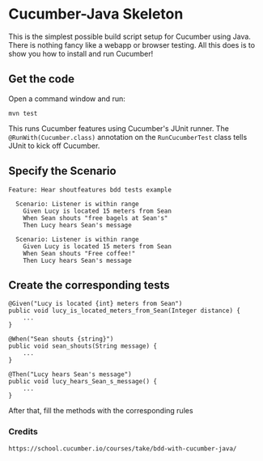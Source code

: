 # Cucumber-Java Skeleton

This is the simplest possible build script setup for Cucumber using Java.
There is nothing fancy like a webapp or browser testing. All this does is to show you how
to install and run Cucumber!


## Get the code

Open a command window and run:

    mvn test

This runs Cucumber features using Cucumber's JUnit runner. The `@RunWith(Cucumber.class)` annotation on the 
`RunCucumberTest` class tells JUnit to kick off Cucumber.

## Specify the Scenario

    Feature: Hear shoutfeatures bdd tests example
    
      Scenario: Listener is within range
        Given Lucy is located 15 meters from Sean
        When Sean shouts "free bagels at Sean's"
        Then Lucy hears Sean's message
    
      Scenario: Listener is within range
        Given Lucy is located 15 meters from Sean
        When Sean shouts "Free coffee!"
        Then Lucy hears Sean's message

        
## Create the corresponding tests

    @Given("Lucy is located {int} meters from Sean")
    public void lucy_is_located_meters_from_Sean(Integer distance) {
        ...
    }

    @When("Sean shouts {string}")
    public void sean_shouts(String message) {
        ...
    }

    @Then("Lucy hears Sean's message")
    public void lucy_hears_Sean_s_message() {
        ...
    }
    
After that, fill the methods with the corresponding rules

    
### Credits

    https://school.cucumber.io/courses/take/bdd-with-cucumber-java/
